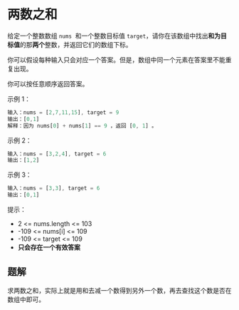 # 两数之和

给定一个整数数组 `nums`  和一个整数目标值 `target`，请你在该数组中找出**和为目标值**的那**两个**整数，并返回它们的数组下标。

你可以假设每种输入只会对应一个答案。但是，数组中同一个元素在答案里不能重复出现。

你可以按任意顺序返回答案。

示例 1：

```ts
输入：nums = [2,7,11,15], target = 9
输出：[0,1]
解释：因为 nums[0] + nums[1] == 9 ，返回 [0, 1] 。
```

示例 2：

```ts
输入：nums = [3,2,4], target = 6
输出：[1,2]
```

示例 3：

```ts
输入：nums = [3,3], target = 6
输出：[0,1]
```

提示：

- 2 <= nums.length <= 103
- -109 <= nums[i] <= 109
- -109 <= target <= 109
- **只会存在一个有效答案**

## 题解

求两数之和，实际上就是用和去减一个数得到另外一个数，再去查找这个数是否在数组中即可。
